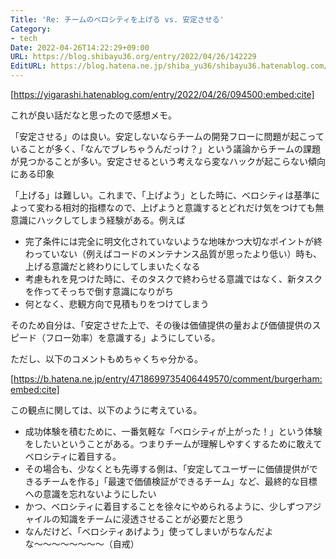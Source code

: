 ```yaml
---
Title: 'Re: チームのベロシティを上げる vs. 安定させる'
Category:
- tech
Date: 2022-04-26T14:22:29+09:00
URL: https://blog.shibayu36.org/entry/2022/04/26/142229
EditURL: https://blog.hatena.ne.jp/shiba_yu36/shibayu36.hatenablog.com/atom/entry/13574176438086477897
---
```


[https://yigarashi.hatenablog.com/entry/2022/04/26/094500:embed:cite]

これが良い話だなと思ったので感想メモ。

「安定させる」のは良い。安定しないならチームの開発フローに問題が起こっていることが多く、「なんでブレちゃうんだっけ？」という議論からチームの課題が見つかることが多い。安定させるという考えなら変なハックが起こらない傾向にある印象


「上げる」は難しい。これまで、「上げよう」とした時に、ベロシティは基準によって変わる相対的指標なので、上げようと意識するとどれだけ気をつけても無意識にハックしてしまう経験がある。例えば

* 完了条件には完全に明文化されていないような地味かつ大切なポイントが終わっていない（例えばコードのメンテナンス品質が思ったより低い）時も、上げる意識だと終わりにしてしまいたくなる
* 考慮もれを見つけた時に、そのタスクで終わらせる意識ではなく、新タスクを作ってそっちで倒す意識になりがち
* 何となく、悲観方向で見積もりをつけてしまう

そのため自分は、「安定させた上で、その後は価値提供の量および価値提供のスピード（フロー効率）を意識する」ようにしている。



ただし、以下のコメントもめちゃくちゃ分かる。

[https://b.hatena.ne.jp/entry/4718699735406449570/comment/burgerham:embed:cite]

この観点に関しては、以下のように考えている。

* 成功体験を積むために、一番気軽な「ベロシティが上がった！」という体験をしたいということがある。つまりチームが理解しやすくするために敢えてベロシティに着目する。
* その場合も、少なくとも先導する側は、「安定してユーザーに価値提供ができるチームを作る」「最速で価値検証ができるチーム」など、最終的な目標への意識を忘れないようにしたい
* かつ、ベロシティに着目することを徐々にやめられるように、少しずつアジャイルの知識をチームに浸透させることが必要だと思う
* なんだけど、「ベロシティあげよう」使ってしまいがちなんだよな〜〜〜〜〜〜〜〜（自戒）

